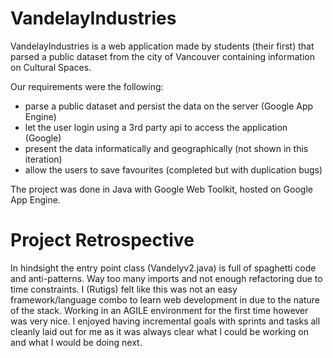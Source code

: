 VandelayIndustries
==================
VandelayIndustries is a web application made by students (their first) that parsed a public dataset from the city of Vancouver containing information on Cultural Spaces. 

Our requirements were the following:
- parse a public dataset and persist the data on the server (Google App Engine)
- let the user login using a 3rd party api to access the application (Google)
- present the data informatically and geographically (not shown in this iteration)
- allow the users to save favourites (completed but with duplication bugs)

The project was done in Java with Google Web Toolkit, hosted on Google App Engine.

Project Retrospective
=====================
In hindsight the entry point class (Vandelyv2.java) is full of spaghetti code and anti-patterns. Way too many imports and not enough refactoring due to time constraints. I (Rutigs) felt like this was not an easy framework/language combo to learn web development in due to the nature of the stack. 
Working in an AGILE environment for the first time however was very nice. I enjoyed having incremental goals with sprints and tasks all cleanly laid out for me as it was always clear what I could be working on and what I would be doing next.
